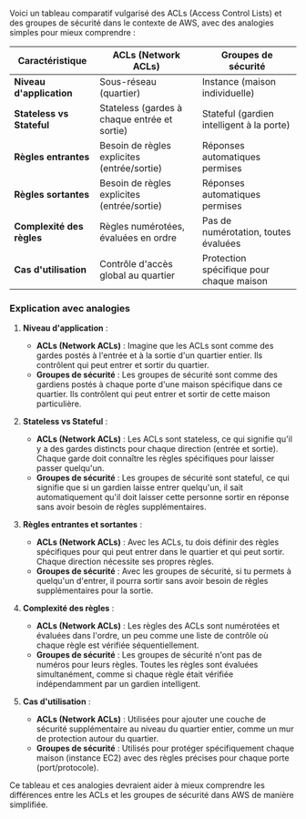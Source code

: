 Voici un tableau comparatif vulgarisé des ACLs (Access Control Lists) et des groupes de sécurité dans le contexte de AWS, avec des analogies simples pour mieux comprendre :

| Caractéristique               | ACLs (Network ACLs)                         | Groupes de sécurité                        |
|-------------------------------|---------------------------------------------|-------------------------------------------|
| **Niveau d'application**      | Sous-réseau (quartier)                      | Instance (maison individuelle)            |
| **Stateless vs Stateful**     | Stateless (gardes à chaque entrée et sortie)| Stateful (gardien intelligent à la porte)|
| **Règles entrantes**          | Besoin de règles explicites (entrée/sortie) | Réponses automatiques permises            |
| **Règles sortantes**          | Besoin de règles explicites (entrée/sortie) | Réponses automatiques permises            |
| **Complexité des règles**     | Règles numérotées, évaluées en ordre        | Pas de numérotation, toutes évaluées      |
| **Cas d'utilisation**         | Contrôle d'accès global au quartier         | Protection spécifique pour chaque maison  |

### Explication avec analogies

1. **Niveau d'application** :
   - **ACLs (Network ACLs)** : Imagine que les ACLs sont comme des gardes postés à l'entrée et à la sortie d'un quartier entier. Ils contrôlent qui peut entrer et sortir du quartier.
   - **Groupes de sécurité** : Les groupes de sécurité sont comme des gardiens postés à chaque porte d'une maison spécifique dans ce quartier. Ils contrôlent qui peut entrer et sortir de cette maison particulière.

2. **Stateless vs Stateful** :
   - **ACLs (Network ACLs)** : Les ACLs sont stateless, ce qui signifie qu'il y a des gardes distincts pour chaque direction (entrée et sortie). Chaque garde doit connaître les règles spécifiques pour laisser passer quelqu'un.
   - **Groupes de sécurité** : Les groupes de sécurité sont stateful, ce qui signifie que si un gardien laisse entrer quelqu'un, il sait automatiquement qu'il doit laisser cette personne sortir en réponse sans avoir besoin de règles supplémentaires.

3. **Règles entrantes et sortantes** :
   - **ACLs (Network ACLs)** : Avec les ACLs, tu dois définir des règles spécifiques pour qui peut entrer dans le quartier et qui peut sortir. Chaque direction nécessite ses propres règles.
   - **Groupes de sécurité** : Avec les groupes de sécurité, si tu permets à quelqu'un d'entrer, il pourra sortir sans avoir besoin de règles supplémentaires pour la sortie.

4. **Complexité des règles** :
   - **ACLs (Network ACLs)** : Les règles des ACLs sont numérotées et évaluées dans l'ordre, un peu comme une liste de contrôle où chaque règle est vérifiée séquentiellement.
   - **Groupes de sécurité** : Les groupes de sécurité n'ont pas de numéros pour leurs règles. Toutes les règles sont évaluées simultanément, comme si chaque règle était vérifiée indépendamment par un gardien intelligent.

5. **Cas d'utilisation** :
   - **ACLs (Network ACLs)** : Utilisées pour ajouter une couche de sécurité supplémentaire au niveau du quartier entier, comme un mur de protection autour du quartier.
   - **Groupes de sécurité** : Utilisés pour protéger spécifiquement chaque maison (instance EC2) avec des règles précises pour chaque porte (port/protocole).

Ce tableau et ces analogies devraient aider à mieux comprendre les différences entre les ACLs et les groupes de sécurité dans AWS de manière simplifiée.
